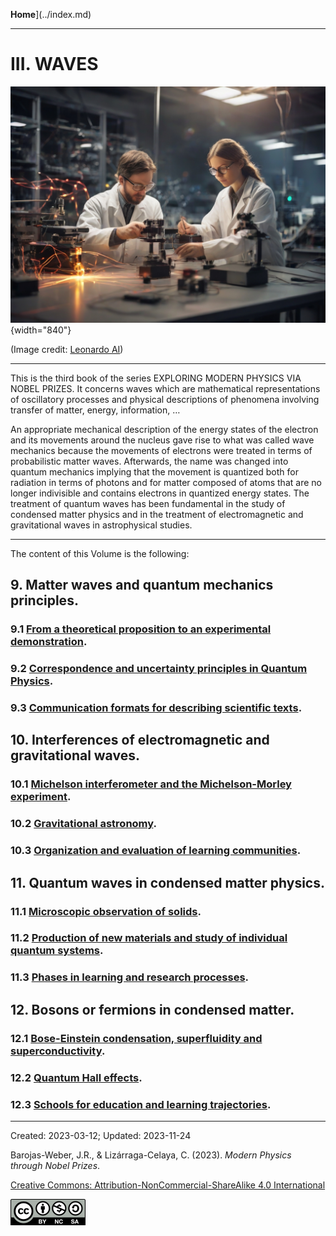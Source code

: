 **Home**](../index.md)

***

# III.  WAVES

![Waves](../figs/Leonardo_Diffusion_Waves.jpg){width="840"}

(Image credit: [Leonardo AI](https://leonardo.ai/))

***

This is the third book of the series EXPLORING MODERN PHYSICS VIA NOBEL PRIZES. It concerns waves which are mathematical representations of oscillatory processes and physical descriptions of phenomena involving transfer of matter, energy, information, …

An appropriate mechanical description of the energy states of the electron and its movements around the nucleus gave rise to what was called wave mechanics because the movements of electrons were treated in terms of probabilistic matter waves. Afterwards, the name was changed into quantum mechanics implying that the movement is quantized both for radiation in terms of photons and for matter composed of atoms that are no longer indivisible and contains electrons in quantized energy states. The treatment of quantum waves has been fundamental in the study of condensed matter physics and in the treatment of electromagnetic and gravitational waves in astrophysical studies.

***

The content of this Volume is the following:

## 9.   Matter waves and quantum mechanics principles.
### 9.1 [From a theoretical proposition to an experimental demonstration](vol-III-chap-9-sect-1.md).
### 9.2  [Correspondence and uncertainty principles in Quantum Physics](vol-III-chap-9-sect-2.md).
### 9.3  [Communication formats for describing scientific texts](vol-III-chap-9-sect-3.md).

## 10.  Interferences of electromagnetic and gravitational waves.
### 10.1  [Michelson interferometer and the Michelson-Morley experiment](vol-III-chap-10-sect-1.md).
### 10.2  [Gravitational astronomy](vol-III-chap-10-sect-2.md).
### 10.3  [Organization and evaluation of learning communities](vol-III-chap-10-sect-3.md).
       
## 11.  Quantum waves in condensed matter physics.
### 11.1  [Microscopic observation of solids](vol-III-chap-11-sect-1.md).
### 11.2  [Production of new materials and study of individual quantum systems](vol-III-chap-11-sect-2.md).
### 11.3  [Phases in learning and research processes](vol-III-chap-11-sect-3.md).
        
## 12.  Bosons or fermions in condensed matter.
### 12.1 [Bose-Einstein condensation, superfluidity and superconductivity](vol-III-chap-12-sect-1.md).
### 12.2  [Quantum Hall effects](vol-III-chap-12-sect-2.md).
### 12.3  [Schools for education and learning trajectories](vol-III-chap-12-sect-3.md).

***

Created: 2023-03-12; Updated: 2023-11-24 

Barojas-Weber, J.R., & Lizárraga-Celaya, C. (2023).
_Modern Physics through Nobel Prizes_.

[Creative Commons:  Attribution-NonCommercial-ShareAlike 4.0 International](https://creativecommons.org/licenses/by-nc-sa/4.0/legalcode)

![CC](../figs/cc-by-nc-sa_icon.png)




